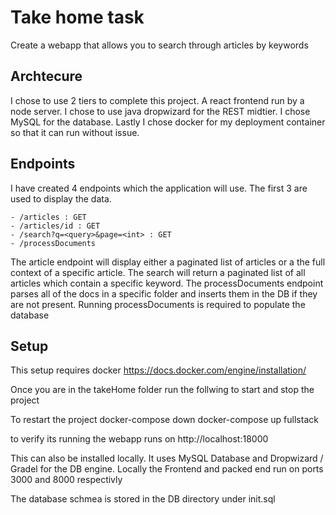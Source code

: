 # Take home task

Create a webapp that allows you to search through articles by keywords

## Archtecure
I chose to use 2 tiers to complete this project. A react frontend run by a node server. I chose to use java dropwizard for the REST midtier. I chose MySQL for the database. Lastly I chose docker for my deployment container so that it can run without issue.

## Endpoints
I have created 4 endpoints which the application will use. The first 3 are used to display the data. 

    - /articles : GET
    - /articles/id : GET
    - /search?q=<query>&page=<int> : GET
    - /processDocuments

The article endpoint will display either a paginated list of articles or a the full context of a specific article. The search will return a paginated list of all articles which contain a specific keyword. The processDocuments endpoint parses all of the docs in a specific folder and inserts them in the DB if they are not present. Running processDocuments is required to populate the database

## Setup
This setup requires docker https://docs.docker.com/engine/installation/

Once you are in the takeHome folder run the follwing to start and stop the project

To restart the project
    docker-compose down
    docker-compose up fullstack

to verify its running the webapp runs on http://localhost:18000

This can also be installed locally. It uses MySQL Database and Dropwizard / Gradel for the DB engine. Locally the Frontend and packed end run on ports 3000 and 8000 respectivly

The database schmea is stored in the DB directory under init.sql